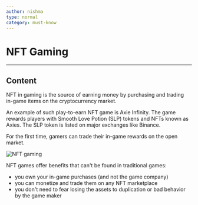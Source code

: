 ```yaml
---
author: nishma
type: normal
category: must-know
---
```

# NFT Gaming

---
## Content

NFT in gaming is the source of earning money by purchasing and trading in-game items on the cryptocurrency market. 

An example of such play-to-earn NFT game is Axie Infinity. The game rewards players with Smooth Love Potion (SLP) tokens and NFTs known as Axies. The SLP token is listed on major exchanges like Binance.

For the first time, gamers can trade their in-game rewards on the open market.

![NFT gaming](https://img.enkipro.com/89ac7ac25f429dd60e40b6c7faeb2e6d.png)

NFT games offer benefits that can't be found in traditional games: 
- you own your in-game purchases (and not the game company) 
- you can monetize and trade them on any NFT marketplace
- you don't need to fear losing the assets to duplication or bad behavior by the game maker